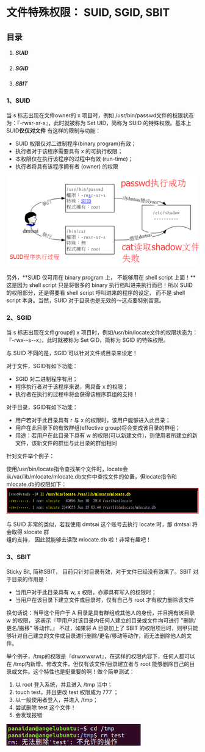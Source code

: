 # 文件特殊权限： SUID, SGID, SBIT

## 目录

1. ##### SUID
2. ##### SGID
3. ##### SBIT

### 1、SUID

当 s 标志出现在文件owner的 x 项目时，例如 /usr/bin/passwd文件的权限状态为：『-rwsr-xr-x』，此时就被称为 Set UID，简称为 SUID 的特殊权限。基本上 SUID**仅仅对文件** 有这样的限制与功能：

* SUID 权限仅对二进制程序\(binary program\)有效；
* 执行者对于该程序需要具有 x 的可执行权限；
* 本权限仅在执行该程序的过程中有效 \(run-time\)；
* 执行者将具有该程序拥有者 \(owner\) 的权限

![](/assets/SUID程序执行过程.png)

另外，**SUID 仅可用在 binary program 上， 不能够用在 shell script 上面！**这是因为 shell script 只是将很多的 binary 执行档叫进来执行而已！所以 SUID 的权限部分，还是得要看 shell script 呼叫进来的程序的设定， 而不是 shell script 本身。当然，SUID 对于目录也是无效的～这点要特别留意。

### 2、SGID

当 s 标志出现在文件group的 x 项目时，例如/usr/bin/locate文件的权限状态为：『-rwx--s--x』，此时就被称为 Set GID，简称为 SGID 的特殊权限。

与 SUID 不同的是，SGID 可以针对文件或目录来设定！

对于文件，SGID有如下功能：

* SGID 对二进制程序有用；
* 程序执行者对于该程序来说，需具备 x 的权限；
* 执行者在执行的过程中将会获得该程序群组的支持！

对于目录，SGID有如下功能：

* 用户若对于此目录具有 r 与 x 的权限时，该用户能够进入此目录；
* 用户在此目录下的有效群组\(effective group\)将会变成该目录的群组；
* 用途：若用户在此目录下具有 w 的权限\(可以新建文件\)，则使用者所建立的新文件，该新文件的群组与此目录的群组相同

针对文件举个例子：

使用/usr/bin/locate指令查找某个文件时，locate会从/var/lib/mlocate/mlocate.db文件中查找文件的位置，但locate指令和mlocate.db的权限如下：![](/assets/SGID例子.png)

与 SUID 非常的类似，若我使用 dmtsai 这个账号去执行 locate 时，那 dmtsai 将会取得 slocate 群  
组的支持， 因此就能够去读取 mlocate.db 啦！非常有趣吧！

### 3、SBIT

Sticky Bit, 简称SBIT， 目前只针对目录有效，对于文件已经没有效果了。SBIT 对于目录的作用是：

* 当用户对于此目录具有 w, x 权限，亦即具有写入的权限时；
* 当用户在该目录下建立文件或目录时，仅有自己与 root 才有权力删除该文件

换句话说：当甲这个用户于 A 目录是具有群组或其他人的身份，并且拥有该目录 w 的权限， 这表示『甲用户对该目录内任何人建立的目录或文件均可进行 "删除/更名/搬移" 等动作。』 不过，如果将 A 目录加上了 SBIT 的权限项目时，则甲只能够针对自己建立的文件或目录进行删除/更名/移动等动作，而无法删除他人的文件。

举个例子，/tmp的权限是『drwxrwxrwt』，在这样的权限内容下，任何人都可以在 /tmp内新增、修改文件，但仅有该文件/目录建立者与 root 能够删除自己的目录或文件。这个特性也是挺重要的啊！做个简单测试：

1. 以 root 登入系统，并且进入 /tmp 当中；
2. touch test，并且更改 test 权限成为 777 ；
3. 以一般使用者登入，并进入 /tmp；
4. 尝试删除 test 这个文件！
5. 会发现报错

![](/assets/SBIT测试.png)

